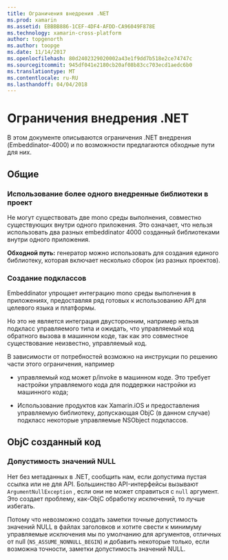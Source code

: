 ```yaml
---
title: Ограничения внедрения .NET
ms.prod: xamarin
ms.assetid: EBBBB886-1CEF-4DF4-AFDD-CA96049F878E
ms.technology: xamarin-cross-platform
author: topgenorth
ms.author: toopge
ms.date: 11/14/2017
ms.openlocfilehash: 80d2402329020002a43e1f9dd7b518e2ce74747c
ms.sourcegitcommit: 945df041e2180cb20af08b83cc703ecd1aedc6b0
ms.translationtype: MT
ms.contentlocale: ru-RU
ms.lasthandoff: 04/04/2018
---
```

# <a name="net-embedding-limitations"></a>Ограничения внедрения .NET


В этом документе описываются ограничения .NET внедрения (Embeddinator-4000) и по возможности предлагаются обходные пути для них.

## <a name="general"></a>Общие

### <a name="use-more-than-one-embedded-library-in-a-project"></a>Использование более одного внедренные библиотеки в проект

Не могут существовать две mono среды выполнения, совместно существующих внутри одного приложения. Это означает, что нельзя использовать два разных embeddinator 4000 созданный библиотеками внутри одного приложения.

**Обходной путь:** генератор можно использовать для создания единого библиотеку, которая включает несколько сборок (из разных проектов).

### <a name="subclassing"></a>Создание подклассов

Embeddinator упрощает интеграцию mono среды выполнения в приложениях, предоставляя ряд готовых к использованию API для целевого языка и платформы.

Но это не является интеграция двусторонним, например нельзя подкласс управляемого типа и ожидать, что управляемый код обратного вызова в машинном коде, так как это совместное существование неизвестно, управляемый код.

В зависимости от потребностей возможно на инструкции по решению части этого ограничения, например

* управляемый код может p/invoke в машинном коде. Это требует настройки управляемого кода для поддержки настройки из машинного кода;

* Использование продуктов как Xamarin.iOS и предоставления управляемую библиотеку, допускающая ObjC (в данном случае) подкласс некоторые управляемые NSObject подклассов.


## <a name="objc-generated-code"></a>ObjC созданный код

### <a name="nullability"></a>Допустимость значений NULL

Нет без метаданных в .NET, сообщить нам, если допустима пустая ссылка или не для API. Большинство API-интерфейсы вызывают `ArgumentNullException` , если они не может справиться с `null` аргумент. Это создает проблему, как-ObjC обработку исключений, то лучше избегать.

Потому что невозможно создать заметки точные допустимость значений NULL в файлах заголовков и хотите свести к минимуму управляемые исключения мы по умолчанию для аргументов, отличных от null (`NS_ASSUME_NONNULL_BEGIN`) и добавить некоторые только, если возможна точности, заметки допустимость значений NULL.
